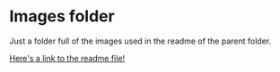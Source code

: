 # Images folder

Just a folder full of the images used in the readme of the parent folder.

[Here's a link to the readme file!](../README.md)
